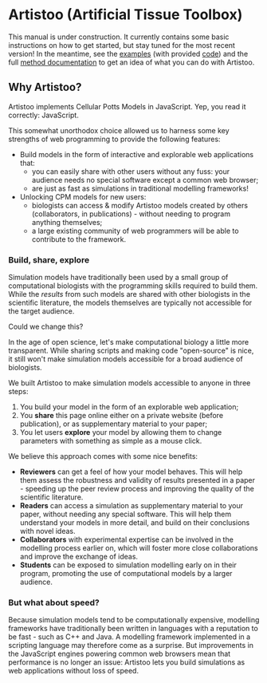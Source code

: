 # Artistoo (Artificial Tissue Toolbox)

This manual is under construction. It currently contains some basic instructions
on how to get started, but stay tuned for the most recent version! In
the meantime, see the [examples]()
(with provided [code](https://github.com/ingewortel/artistoo/tree/master/examples))
and the full [method documentation](https://ingewortel.github.io/artistoo.github.io/identifiers.html)
to get an idea of what you can do with Artistoo.


## Why Artistoo?

Artistoo implements Cellular Potts Models in JavaScript. Yep, you read it correctly:
JavaScript.

This somewhat unorthodox choice allowed us to harness some key strengths of web
programming to provide the following features:

- Build models in the form of interactive and explorable web
applications that:
    - you can easily share with other users without any fuss:
your audience needs no special software except a common web browser;
    - are just as fast as simulations in traditional modelling
frameworks!
- Unlocking CPM models for new users:
    - biologists can access & modify Artistoo models created by others
(collaborators, in publications) - without needing to program
anything themselves;
    - a large existing community of web programmers will be able to contribute
to the framework.


### Build, share, explore

Simulation models have traditionally been used by a small group of computational
biologists with the programming skills required to build them. While the
*results* from such models are shared with other biologists in the scientific
literature, the models themselves are typically not accessible for the target
audience.

Could we change this?

In the age of open science, let's make computational biology a little more
transparent. While sharing scripts and making code "open-source" is nice, it
still won't make simulation models accessible for a broad audience of biologists.

We built Artistoo to make simulation models accessible to anyone in three steps:

1. You build your model in the form of an explorable web application;
2. You **share** this page online either on a private website (before
publication), or as supplementary material to your paper;
3. You let users **explore** your model by allowing them to change parameters
with something as simple as a mouse click.


We believe this approach comes with some nice benefits:
- **Reviewers** can get a feel of how your model behaves. This will help them
assess the robustness and validity of results presented in a paper - speeding up
the peer review process and improving the quality of the scientific literature.
- **Readers** can access a simulation as supplementary material to your paper,
without needing any special software. This will help them understand your
models in more detail, and build on their conclusions with novel ideas.
- **Collaborators** with experimental expertise can be involved in the modelling
process earlier on, which will foster more close collaborations and improve the
exchange of ideas.
- **Students** can be exposed to simulation modelling early on in their program,
promoting the use of computational models by a larger audience.


### But what about speed?

Because simulation models tend to be computationally expensive, modelling
frameworks have traditionally been written in languages with a reputation to
be fast - such as C++ and Java. A modelling framework implemented in a
scripting language may therefore come as a surprise. But improvements in the
JavaScript engines powering common web browsers mean that performance is no
longer an issue: Artistoo lets you build simulations as web applications without
loss of speed.





